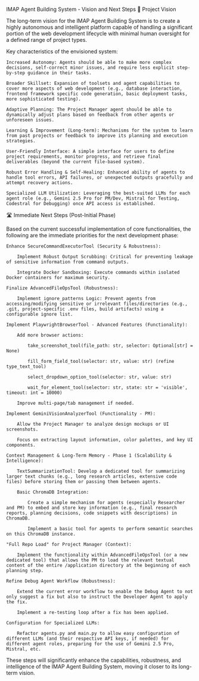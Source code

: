 IMAP Agent Building System - Vision and Next Steps
🎯 Project Vision

The long-term vision for the IMAP Agent Building System is to create a highly autonomous and intelligent platform capable of handling a significant portion of the web development lifecycle with minimal human oversight for a defined range of project types.

Key characteristics of the envisioned system:

    Increased Autonomy: Agents should be able to make more complex decisions, self-correct minor issues, and require less explicit step-by-step guidance in their tasks.

    Broader Skillset: Expansion of toolsets and agent capabilities to cover more aspects of web development (e.g., database interaction, frontend framework specific code generation, basic deployment tasks, more sophisticated testing).

    Adaptive Planning: The Project Manager agent should be able to dynamically adjust plans based on feedback from other agents or unforeseen issues.

    Learning & Improvement (Long-term): Mechanisms for the system to learn from past projects or feedback to improve its planning and execution strategies.

    User-Friendly Interface: A simple interface for users to define project requirements, monitor progress, and retrieve final deliverables (beyond the current file-based system).

    Robust Error Handling & Self-Healing: Enhanced ability of agents to handle tool errors, API failures, or unexpected outputs gracefully and attempt recovery actions.

    Specialized LLM Utilization: Leveraging the best-suited LLMs for each agent role (e.g., Gemini 2.5 Pro for PM/Dev, Mistral for Testing, Codestral for Debugging) once API access is established.

🛣️ Immediate Next Steps (Post-Initial Phase)

Based on the current successful implementation of core functionalities, the following are the immediate priorities for the next development phase:

    Enhance SecureCommandExecutorTool (Security & Robustness):

        Implement Robust Output Scrubbing: Critical for preventing leakage of sensitive information from command outputs.

        Integrate Docker Sandboxing: Execute commands within isolated Docker containers for maximum security.

    Finalize AdvancedFileOpsTool (Robustness):

        Implement ignore_patterns Logic: Prevent agents from accessing/modifying sensitive or irrelevant files/directories (e.g., .git, project-specific .env files, build artifacts) using a configurable ignore list.

    Implement PlaywrightBrowserTool - Advanced Features (Functionality):

        Add more browser actions:

            take_screenshot_tool(file_path: str, selector: Optional[str] = None)

            fill_form_field_tool(selector: str, value: str) (refine type_text_tool)

            select_dropdown_option_tool(selector: str, value: str)

            wait_for_element_tool(selector: str, state: str = 'visible', timeout: int = 10000)

        Improve multi-page/tab management if needed.

    Implement GeminiVisionAnalyzerTool (Functionality - PM):

        Allow the Project Manager to analyze design mockups or UI screenshots.

        Focus on extracting layout information, color palettes, and key UI components.

    Context Management & Long-Term Memory - Phase 1 (Scalability & Intelligence):

        TextSummarizationTool: Develop a dedicated tool for summarizing larger text chunks (e.g., long research articles, extensive code files) before storing them or passing them between agents.

        Basic ChromaDB Integration:

            Create a simple mechanism for agents (especially Researcher and PM) to embed and store key information (e.g., final research reports, planning decisions, code snippets with descriptions) in ChromaDB.

            Implement a basic tool for agents to perform semantic searches on this ChromaDB instance.

    "Full Repo Load" for Project Manager (Context):

        Implement the functionality within AdvancedFileOpsTool (or a new dedicated tool) that allows the PM to load the relevant textual content of the entire /application directory at the beginning of each planning step.

    Refine Debug Agent Workflow (Robustness):

        Extend the current error workflow to enable the Debug Agent to not only suggest a fix but also to instruct the Developer Agent to apply the fix.

        Implement a re-testing loop after a fix has been applied.

    Configuration for Specialized LLMs:

        Refactor agents.py and main.py to allow easy configuration of different LLMs (and their respective API keys, if needed) for different agent roles, preparing for the use of Gemini 2.5 Pro, Mistral, etc.

These steps will significantly enhance the capabilities, robustness, and intelligence of the IMAP Agent Building System, moving it closer to its long-term vision.